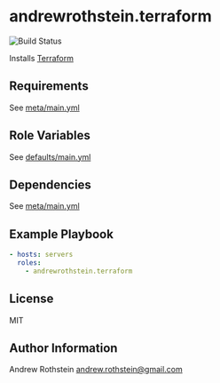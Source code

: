 andrewrothstein.terraform
===========================
![Build Status](https://github.com/andrewrothstein/ansible-terraform/actions/workflows/build.yml/badge.svg)

Installs [Terraform](https://www.terraform.io/)

Requirements
------------

See [meta/main.yml](meta/main.yml)

Role Variables
--------------

See [defaults/main.yml](defaults/main.yml)

Dependencies
------------

See [meta/main.yml](meta/main.yml)

Example Playbook
----------------

```yml
- hosts: servers
  roles:
    - andrewrothstein.terraform
```

License
-------

MIT

Author Information
------------------

Andrew Rothstein <andrew.rothstein@gmail.com>
